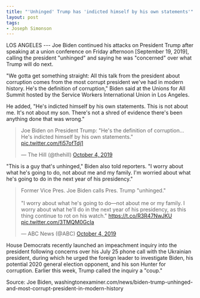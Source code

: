 ```yaml
---
title: "'Unhinged' Trump has 'indicted himself by his own statements'"
layout: post
tags:
- Joseph Simonson
---
```


LOS ANGELES --- Joe Biden continued his attacks on President Trump after speaking at a union conference on Friday afternoon \[September 19, 2019\], calling the president "unhinged" and saying he was "concerned" over what Trump will do next.

"We gotta get something straight: All this talk from the president about corruption comes from the most corrupt president we've had in modern history. He's the definition of corruption," Biden said at the Unions for All Summit hosted by the Service Workers International Union in Los Angeles.

He added, "He's indicted himself by his own statements. This is not about me. It's not about my son. There's not a shred of evidence there's been anything done that was wrong."

<blockquote class="twitter-tweet"><p lang="en" dir="ltr">Joe Biden on President Trump: &quot;He&#39;s the definition of corruption... He&#39;s indicted himself by his own statements.&quot; <a href="https://t.co/fi57ofTdj1">pic.twitter.com/fi57ofTdj1</a></p>&mdash; The Hill (@thehill) <a href="https://twitter.com/thehill/status/1180240081602453505?ref_src=twsrc%5Etfw">October 4, 2019</a></blockquote>

"This is a guy that's unhinged," Biden also told reporters. "I worry about what he's going to do, not about me and my family. I'm worried about what he's going to do in the next year of his presidency."

<blockquote class="twitter-tweet"><p lang="en" dir="ltr">Former Vice Pres. Joe Biden calls Pres. Trump &quot;unhinged.&quot;<br><br>&quot;I worry about what he&#39;s going to do—not about me or my family. I worry about what he&#39;ll do in the next year of his presidency, as this thing continue to rot on his watch.&quot; <a href="https://t.co/R3R47NwJKU">https://t.co/R3R47NwJKU</a> <a href="https://t.co/3TMQM0GcIa">pic.twitter.com/3TMQM0GcIa</a></p>&mdash; ABC News (@ABC) <a href="https://twitter.com/ABC/status/1180226826255265792?ref_src=twsrc%5Etfw">October 4, 2019</a></blockquote>

House Democrats recently launched an impeachment inquiry into the president following concerns over his July 25 phone call with the Ukrainian president, during which he urged the foreign leader to investigate Biden, his potential 2020 general election opponent, and his son Hunter for corruption. Earlier this week, Trump called the inquiry a "coup."

Source: Joe Biden, washingtonexaminer.com/news/biden-trump-unhinged-and-most-corrupt-president-in-modern-history

<script async src="https://platform.twitter.com/widgets.js" charset="utf-8"></script>
